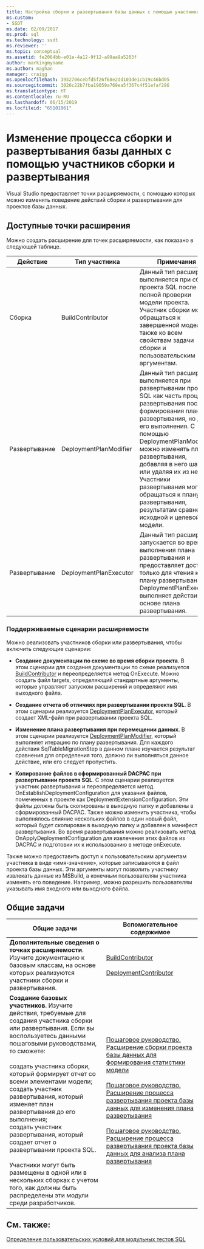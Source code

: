 ```yaml
---
title: Настройка сборки и развертывания базы данных с помощью участников сборки и развертывания | Документация Майкрософт
ms.custom:
- SSDT
ms.date: 02/09/2017
ms.prod: sql
ms.technology: ssdt
ms.reviewer: ''
ms.topic: conceptual
ms.assetid: fe2064bb-e01e-4a12-9f12-a99aa9a5203f
author: markingmyname
ms.author: maghan
manager: craigg
ms.openlocfilehash: 3952706cebfd5f26f68e2dd103de1cb19c46bd05
ms.sourcegitcommit: 3026c22b7fba19059a769ea5f367c4f51efaf286
ms.translationtype: HT
ms.contentlocale: ru-RU
ms.lasthandoff: 06/15/2019
ms.locfileid: "65101961"
---
```

# <a name="customize-database-build-and-deployment-by-using-build-and-deployment-contributors"></a>Изменение процесса сборки и развертывания базы данных с помощью участников сборки и развертывания
Visual Studio предоставляет точки расширяемости, с помощью которых можно изменять поведение действий сборки и развертывания для проектов базы данных.  
  
## <a name="available-extensibility-points"></a>Доступные точки расширения  
Можно создать расширение для точек расширяемости, как показано в следующей таблице.  
  
|**Действие**|**Тип участника**|**Примечания**|  
|--------------|------------------------|-------------|  
|Сборка|BuildContributor|Данный тип расширения выполняется при сборке проекта SQL после полной проверки модели проекта. Участник сборки может обращаться к завершенной модели, а также ко всем свойствам задачи сборки и пользовательским аргументам.|  
|Развертывание|DeploymentPlanModifier|Данный тип расширения выполняется при развертывании проекта SQL как часть процесса развертывания после формирования плана развертывания, но до его выполнения. С помощью DeploymentPlanModifier можно изменять план развертывания, добавляя в него шаги или удаляя их из него. Участники развертывания могут обращаться к плану развертывания, результатам сравнения, исходной и целевой модели.|  
|Развертывание|DeploymentPlanExecutor|Данный тип расширения запускается во время выполнения плана развертывания и предоставляет доступ только для чтения к плану развертывания. DeploymentPlanExectutor выполняет действия на основе плана развертывания.|  
  
### <a name="supported-extensibility-scenarios"></a>Поддерживаемые сценарии расширяемости  
Можно реализовать участников сборки или развертывания, чтобы включить следующие сценарии:  
  
-   **Создание документации по схеме во время сборки проекта**. В этом сценарии для создания документации по схеме реализуется [BuildContributor](https://msdn.microsoft.com/library/microsoft.sqlserver.dac.deployment.buildcontributor.aspx) и переопределяется метод OnExecute. Можно создать файл targets, определяющий стандартные аргументы, которые управляют запуском расширений и определяют имя выходного файла.  
  
-   **Создание отчета об отличиях при развертывании проекта SQL**. В этом сценарии реализуется [DeploymentPlanExecutor](https://msdn.microsoft.com/library/microsoft.sqlserver.dac.deployment.deploymentplanexecutor.aspx), который создает XML-файл при развертывании проекта SQL.  
  
-   **Изменение плана развертывания при перемещении данных**. В этом сценарии реализуется [DeploymentPlanModifier](https://msdn.microsoft.com/library/microsoft.sqlserver.dac.deployment.deploymentplanmodifier.aspx), который выполняет итерацию по плану развертывания. Для каждого действия SqlTableMigrationStep в данном плане изучается результат сравнения для определения того, должно ли выполняться данное действие, или его следует пропустить.  
  
-   **Копирование файлов в сформированный DACPAC при развертывании проекта SQL**. С этом сценарии реализуется участник развертывания и переопределяется метод OnEstablishDeploymentConfiguration для указания файлов, помеченных в проекте как DeploymentExtensionConfiguration. Эти файлы должны быть скопированы в выходную папку и добавлены в сформированный DACPAC. Также можно изменить участника, чтобы выполнялось слияние нескольких файлов в один новый файл, который будет скопирован в выходную папку и добавлен в манифест развертывания. Во время развертывания можно реализовать метод OnApplyDeploymentConfiguration для извлечения этих файлов из DACPAC и подготовки их к использованию в методе onExecute.  
  
Также можно предоставить доступ к пользовательским аргументам участника в виде «имя-значение», которые записываются в файл проекта базы данных. Эти аргументы могут позволить участнику извлекать данные из MSBuild, а конечным пользователям участника изменять его поведение. Например, можно разрешить пользователям указывать имя входного или выходного файла.  
  
## <a name="common-tasks"></a>Общие задачи  
  
|**Общие задачи**|**Вспомогательное содержимое**|  
|--------------------|--------------------------|  
|**Дополнительные сведения о точках расширяемости**. Изучите документацию к базовым классам, на основе которых реализуются участники сборки и развертывания.|[BuildContributor](https://msdn.microsoft.com/library/microsoft.sqlserver.dac.deployment.buildcontributor.aspx)<br /><br />[DeploymentContributor](https://msdn.microsoft.com/library/microsoft.sqlserver.dac.deployment.deploymentcontributor.aspx)|  
|**Создание базовых участников**. Изучите действия, требуемые для создания участника сборки или развертывания. Если вы воспользуетесь данными пошаговыми руководствами, то сможете:<br /><br />создать участника сборки, который формирует отчет со всеми элементами модели;<br />создать участник развертывания, который изменяет план развертывания до его выполнения;<br />создать участник развертывания, который создает отчет о развертывании проекта SQL.<br /><br />Участники могут быть размещены в одной или в нескольких сборках с учетом того, как должны быть распределены эти модули среди разработчиков.|[Пошаговое руководство. Расширение сборки проекта базы данных для формирования статистики модели](../ssdt/walkthrough-extend-database-project-build-to-generate-model-statistics.md)<br /><br />[Пошаговое руководство. Расширение процесса развертывания проекта базы данных для изменения плана развертывания](../ssdt/walkthrough-extend-database-project-deployment-to-modify-the-deployment-plan.md)<br /><br />[Пошаговое руководство. Расширение процесса развертывания проекта базы данных для анализа плана развертывания](../ssdt/walkthrough-extend-database-project-deployment-to-analyze-the-deployment-plan.md)|  
  
## <a name="see-also"></a>См. также:  
[Определение пользовательских условий для модульных тестов SQL](https://msdn.microsoft.com/library/jj860449(v=vs.103).aspx)  
  
